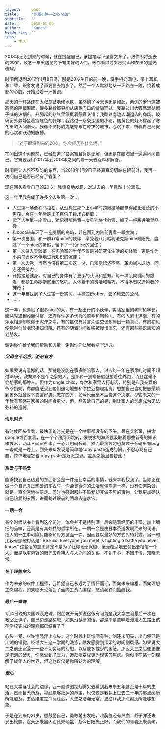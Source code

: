 ```yaml
---
layout:     post
title:      "步履不停——20岁总结"
subtitle:   ""
date:       2018-01-09
author:     "Kanon"
header-img: ""
tags:
    - 生活
---
```


2018年还没到来的时候，就在提醒自己，该提笔写下这篇文章了。致你即将逝去的20岁，致这一年里遇见的所有美好的人们，致你看过的岁月河山和梦里的星光斑斓。

时间倒退到2017年1月8日晚，那是20岁生日的前一晚，将手机充满电，带上耳机和口罩，跟舍友说了声要出去跑步了。然后一个人默默地从一环路东一段，绕着成都的心脏，开始沿着一环慢跑。

那天的一环路还在大张旗鼓地修地铁，虽然到了今天也还是如此，两边的步行道被高高的隔板围起，很多路段都只能从店家门口的缝隙穿过。我路过川大旁飘满胡椒子味的火锅店，升腾起的热气里氤氲着觥筹交错；我路过南边人潮退去的商场，玻璃窗外静静挂着霓虹色的打烊；我路过一条条深邃的小巷，橘黄色的灯火撑起了寒冬里的人间烟火。我像个灵巧的鬼魅穿梭在深夜的城市，心沉下来，听着自己局促的心跳和跃动的脉搏。

> “对于即将到来的20岁，你会经历些什么呢。”

在问出这个问题前，已经知道了答案暂且将是无解，但还是在脑海里一遍遍地问自己。它需要我用2017年到2018年之间的每一天去诠释和解答。

时间是让人猝不及防的东西，当2018年1月9日已经真真切切站在眼前时，我再一次问自己是否已经有了答案？

现在回头看看自己的20岁，我惊奇地发现，对过去的一年竟然十分满意。

这一年里我完成了许多个人生第一次：

- 人生第一场全程马拉松，从没想过那个上小学时跑圈操场都觉得如此漫长的小男孩，会在十年后跑出了百倍于操场的距离；
- 爬了人生第一座雪山，犹记得那是第一次见到块状的雪，抓了一把塞进嘴里品尝；
- 和coco骑车环了一座美丽的岛屿，赶在回到内陆前再看一眼大海；
- 第一次出国，和一群非常nice的伙伴，享受着八月哈利法克斯nice的阳光，度过了一个nice的暑假，留下了一段nice的回忆；
- 第一次进入实验室，在实验室的半年不仅是对研究生生活的初体验，更是作为小菜鸟孜孜不倦地进行知识的沉淀；
- 第一次入党，当然也没有第二次这一说，自知觉悟还不高，革命尚未成功，同志还需努力；
- 开始接触健身，对自己的身体有了更深的认识和感知，每一块肌肉瞬间的爆发，都是生命歇斯底里的怒吼。人体躯干的灵活和精巧，不得不赞叹造物者的神奇；
- 这一年里找到了人生第一份实习，手握四份offer，去了想去的公司。
- …...

这一年，也遇见了很多nice的人，有一起出行的小伙伴，实验室里的老师和学长，面试时遇到的面试官，还有许许多多优秀的前辈和同龄人。有的人素未谋面，有的萍水相逢却救你于泥泞之中，有的虽仅有只言片语交谈却捧出一颗真心，有的初见便觉得似曾相识相知恨晚，还有的随着时间推移被慢慢淡忘。还有那些熟识熟知的老朋友。

谢谢你们给予我的帮助和力量，谢谢你们让我看清了远方。

##### 父母在不远游，游必有方

如果要说有遗憾的话，那就是没能在家多陪陪家人，过去的一年在家呆的时间不超过40天。我向来不是个恋家的人，是那种一到寒暑假就想着往外跑，而且丝毫不会想家的那种人。但作为single child，每次和家里人打电话，特别是和我亲爱的爷爷奶奶，你都能感受到他们迫切地想和你拉近物理距离。想想自己当初把志愿填到省外就曾放下誓言好男儿志在四方，如今也丝毫不后悔这个决定。尽管未来的一年我有预感在家呆的时间会更少，但，想告诉自己的是，别让家人的念想成为无法弥补的遗憾。

#### 快乐时光

有时候回头看看，最快乐的时光是在一个啥事都没有的下午，呆在实验室，拼命google或百度着，在一个个网页间跳转，像脱水的海绵般汲取着那些新奇的知识和技术，两耳不闻窗外事，一心只想码代码。然而最痛苦的也莫过于代码里有bug一查就是一晚上，到头来却发现是简单地copy paste造成的锅，不忍心骂自己蠢，悻悻地埋怨着copy paste是万恶之源。盖余之勤且蠢若此！

#### 热爱与不热爱

能够找到自己热爱的东西那会是一件无比幸运的事情，很庆幸我找到了。当你正在做一个自己真正热爱的东西时，你会觉得你的生活就像隧道一样，没有任何杂音，就是一直全速地往前走。同时也感谢那些不热爱却非做不可的事物，让我更加确认自己热爱的东西，进而跨过眼前的困难去追求它。

#### 一期一会

某个时候从书上看到这个词时，体会并不是特别深。后来随着经历的丰富，加上细细的品味，还真是有其处世的哲学所在。一期一会是由日本茶道发展而来的词语。指人的一生中可能只能够和对方见面一次，因而要以最好的方式对待对方。另一句比较有感触的话是“ Be kind. Everyone you meet is fighting a battle you never know.” 这些话的意思肯定不是为了让你毫无保留、毫无顾忌地去付出去相信一个人，而是以更包容的眼光去看待人与人之间的关系，不乱于心，不困于情，知晓无常。

#### 关于理想主义

作为未来的软件工程师，我希望自己永远为了情怀而活，面向未来编程，面向理想主义编程。如果哪天沦落到了面向工资而编程，恳请老铁们抽醒我。

#### 最后一堂课

1月4日晚的大国兴衰史课，跟朋友开玩笑说这很有可能是我大学生涯最后一次在教室上课了。自己边走路边想，如果没读研的话，那是不是意味着漫漫人生路上该在学校完成的课程都已结束了？

心头一紧，些许惶恐浮上心头。这个时候才恍惚间有种，剑还未配妥，出门便已是江湖的错觉。经过大三这一学期的洗涤，越发感觉到深深的时间割裂感。如果说大二之前还沉浸于一些不切实际的幻想，以及或多或少的迷茫，那么大三之后便更像是泡泡的破灭，你感受到了压力，迷茫演变成更为现实的焦虑。你似乎在某一刻理解了成年人的世界，但这也仅仅是你所认为的理解。

##### 最后

站在大学与社会的边缘，我一直试图踮起脚尖去看到我未来五年甚至是十年的生活。然而目光所及，视线能够抵达的范围，也仅仅是我押上过去二十年的那点阅历所能触及。生活维度之广阔辽远，人生之浩瀚无常，更绝非我那点阅历所能够想象。

于是在到来的21岁，想鼓励自己，勇敢地出发吧，趁胸膛还有热血，趁子弹还未发出枪膛，趁天还未黑大雨还未倾盆，趁今日阳光正好，而我们的青春还未衰老。

